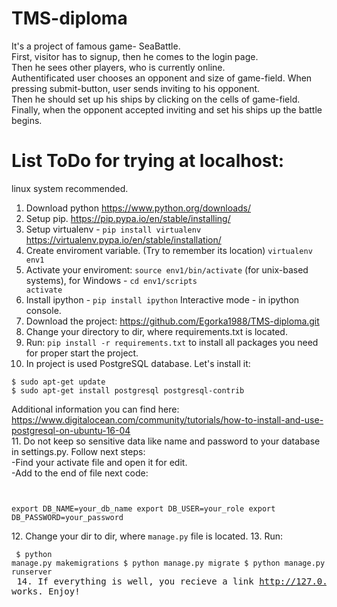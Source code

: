 # TMS-diploma
It's a project of famous game- SeaBattle.<br>
First, visitor has to signup, then he comes to the login page. <br>
Then he sees other players, who is currently online. <br>
Authentificated user chooses an opponent and size of game-field. When pressing submit-button, user sends inviting to his opponent. <br>
Then he should set up his ships by clicking on the cells of game-field.<br>
Finally, when the opponent accepted inviting and set his ships up the battle begins. 
# List ToDo for trying at localhost:

linux system recommended.

1. Download python https://www.python.org/downloads/</li>
2. Setup pip. https://pip.pypa.io/en/stable/installing/
3. Setup virtualenv - <code>pip install virtualenv</code> https://virtualenv.pypa.io/en/stable/installation/
4. Create enviroment variable. (Try to remember its location) <code>virtualenv env1</code>
5. Activate your enviroment: <code>source env1/bin/activate</code> (for unix-based systems), for Windows - <code>cd env1/scripts activate</code>
6. Install ipython - <code>pip install ipython</code> Interactive mode - in ipython console.
7. Download the project: https://github.com/Egorka1988/TMS-diploma.git
8. Change your directory to dir, where requirements.txt is located. 
9. Run:  <code>pip install -r requirements.txt</code> to install all packages you need for proper start the project.
10. In project is used PostgreSQL database. Let's install it:
<pre><code>$ sudo apt-get update
$ sudo apt-get install postgresql postgresql-contrib</code></pre>
Additional information you can find here: https://www.digitalocean.com/community/tutorials/how-to-install-and-use-postgresql-on-ubuntu-16-04 <br>
11. Do not keep so sensitive data like name and password to your database in settings.py. Follow next steps:<br>
-Find your activate file and open it for edit.<br>
-Add to the end of file next code:<pre><code>  
export DB_NAME=your_db_name
export DB_USER=your_role
export DB_PASSWORD=your_password</code></pre>
12. Change your dir to dir, where <code>manage.py</code> file is located.
13. Run: <pre><code>
$ python manage.py makemigrations
$ python manage.py migrate
$ python manage.py runserver
</code>
14. If everything is well, you recieve a link http://127.0.0.1:8000/ and I hope, it works. Enjoy!




